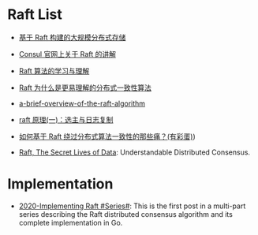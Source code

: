 # Raft List

- [基于 Raft 构建的大规模分布式存储](https://zhuanlan.zhihu.com/p/23872141)

- [Consul 官网上关于 Raft 的讲解](https://www.consul.io/docs/internals/consensus.html)

- [Raft 算法的学习与理解](http://bingotree.cn/?p=611)

- [Raft 为什么是更易理解的分布式一致性算法](http://www.cnblogs.com/mindwind/p/5231986.html)

- [a-brief-overview-of-the-raft-algorithm](http://blog.carlosgaldino.com/a-brief-overview-of-the-raft-algorithm.html)

- [raft 原理(一)：选主与日志复制](http://www.tuicool.com/articles/aeiu2mm)

- [如何基于 Raft 绕过分布式算法一致性的那些痛？(有彩蛋)](http://mp.weixin.qq.com/s/twCsA0CupyyDK_KtKmdQvQ))

- [Raft, The Secret Lives of Data](http://thesecretlivesofdata.com/raft/): Understandable Distributed Consensus.

# Implementation 

- [2020-Implementing Raft #Series#](https://eli.thegreenplace.net/2020/implementing-raft-part-0-introduction/): This is the first post in a multi-part series describing the Raft distributed consensus algorithm and its complete implementation in Go. 